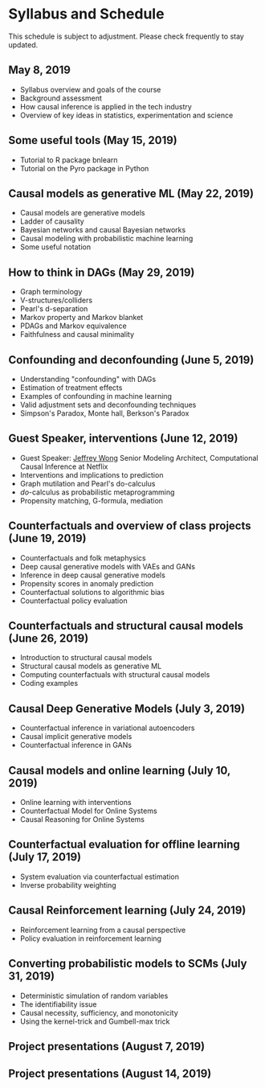 # Syllabus and Schedule

This schedule is subject to adjustment.  Please check frequently to stay updated.

## May 8, 2019
* Syllabus overview and goals of the course
* Background assessment
* How causal inference is applied in the tech industry 
* Overview of key ideas in statistics, experimentation and science

## Some useful tools (May 15, 2019)
* Tutorial to R package bnlearn
* Tutorial on the Pyro package in Python

## Causal models as generative ML (May 22, 2019)   
* Causal models are generative models
* Ladder of causality
* Bayesian networks and causal Bayesian networks
* Causal modeling with probabilistic machine learning
* Some useful notation

## How to think in DAGs (May 29, 2019)
* Graph terminology
* V-structures/colliders
* Pearl's d-separation
* Markov property and Markov blanket
* PDAGs and Markov equivalence
* Faithfulness and causal minimality

## Confounding and deconfounding (June 5, 2019)
* Understanding "confounding" with DAGs
* Estimation of treatment effects
* Examples of confounding in machine learning
* Valid adjustment sets and deconfounding techniques
* Simpson's Paradox, Monte hall, Berkson's Paradox

## Guest Speaker, interventions (June 12, 2019)
* Guest Speaker: [Jeffrey Wong](https://www.linkedin.com/in/jeffctwong/) Senior Modeling Architect, Computational Causal Inference at Netflix
* Interventions and implications to prediction
* Graph mutilation and Pearl's do-calculus
* _do_-calculus as probabilistic metaprogramming
* Propensity matching, G-formula, mediation

## Counterfactuals and overview of class projects (June 19, 2019)
* Counterfactuals and folk metaphysics
* Deep causal generative models with VAEs and GANs
* Inference in deep causal generative models
* Propensity scores in anomaly prediction
* Counterfactual solutions to algorithmic bias
* Counterfactual policy evaluation

## Counterfactuals and structural causal models (June 26, 2019)
* Introduction to structural causal models
* Structural causal models as generative ML
* Computing counterfactuals with structural causal models
* Coding examples

## Causal Deep Generative Models (July 3, 2019)
* Counterfactual inference in variational autoencoders
* Causal implicit generative models
* Counterfactual inference in GANs

## Causal models and online learning (July 10, 2019)
* Online learning with interventions
* Counterfactual Model for Online Systems
* Causal Reasoning for Online Systems

## Counterfactual evaluation for offline learning (July 17, 2019)
* System evaluation via counterfactual estimation
* Inverse probability weighting

## Causal Reinforcement learning (July 24, 2019)
* Reinforcement learning from a causal perspective
* Policy evaluation in reinforcement learning

## Converting probabilistic models to SCMs (July 31, 2019)
* Deterministic simulation of random variables
* The identifiability issue
* Causal necessity, sufficiency, and monotonicity
* Using the kernel-trick and Gumbell-max trick

## Project presentations (August 7, 2019)

## Project presentations (August 14, 2019)